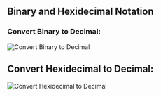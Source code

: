 ## Binary and Hexidecimal Notation

### Convert Binary to Decimal:

![Convert Binary to Decimal]

## Convert Hexidecimal to Decimal:

![Convert Hexidecimal to Decimal]

[Convert Binary to Decimal]: ./convert-binary.png
[Convert Hexidecimal to Decimal]: ./convert-hexidecimal.png